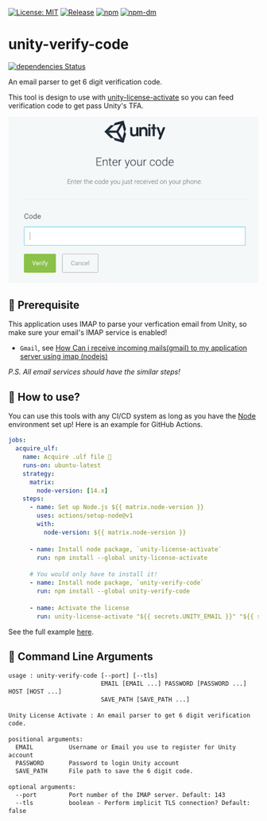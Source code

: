 [![License: MIT](https://img.shields.io/badge/License-MIT-green.svg)](https://opensource.org/licenses/MIT)
[![Release](https://img.shields.io/github/tag/jcs090218/unity-verify-code.svg?label=release&logo=github)](https://github.com/jcs090218/unity-verify-code/releases/latest)
[![npm](https://img.shields.io/npm/v/unity-verify-code?logo=npm&color=green)](https://www.npmjs.com/package/unity-verify-code)
[![npm-dm](https://img.shields.io/npm/dm/unity-verify-code.svg)](https://npmcharts.com/compare/unity-verify-code?minimal=true)

# unity-verify-code

[![dependencies Status](https://status.david-dm.org/gh/jcs090218/unity-verify-code.svg)](https://david-dm.org/jcs090218/unity-verify-code)

An email parser to get 6 digit verification code.

This tool is design to use with [unity-license-activate](https://github.com/jcs090218/unity-license-activate)
so you can feed verification code to get pass Unity's TFA.

<p align="center">
  <img src="./etc/tfa.png"/>
</p>

## 💾 Prerequisite

This application uses IMAP to parse your verfication email from Unity, so make
sure your email's IMAP service is enabled!

* `Gmail`, see [How Can i receive incoming mails(gmail) to my application server using imap (nodejs)](https://stackoverflow.com/questions/62404008/how-can-i-receive-incoming-mailsgmail-to-my-application-server-using-imap-nod)

*P.S. All email services should have the similar steps!*

## 🔨 How to use?

You can use this tools with any CI/CD system as long as you have the [Node](https://nodejs.org/en/)
environment set up! Here is an example for GitHub Actions.

```yml
jobs:
  acquire_ulf:
    name: Acquire .ulf file 🔑
    runs-on: ubuntu-latest
    strategy:
      matrix:
        node-version: [14.x]
    steps:
      - name: Set up Node.js ${{ matrix.node-version }}
        uses: actions/setup-node@v1
        with:
          node-version: ${{ matrix.node-version }}

      - name: Install node package, `unity-license-activate`
        run: npm install --global unity-license-activate

      # You would only have to install it!
      - name: Install node package, `unity-verify-code`
        run: npm install --global unity-verify-code

      - name: Activate the license
        run: unity-license-activate "${{ secrets.UNITY_EMAIL }}" "${{ secrets.UNITY_PASSWORD }}" "${{ needs.request_alf.outputs.alf }}"
```

See the full example [here](https://github.com/jcs090218/JCSUnity/blob/master/.github/workflows/license.yml).

## 📇 Command Line Arguments

```console
usage : unity-verify-code [--port] [--tls]
                          EMAIL [EMAIL ...] PASSWORD [PASSWORD ...] HOST [HOST ...]
                          SAVE_PATH [SAVE_PATH ...]

Unity License Activate : An email parser to get 6 digit verification code.

positional arguments:
  EMAIL          Username or Email you use to register for Unity account
  PASSWORD       Password to login Unity account
  SAVE_PATH      File path to save the 6 digit code.

optional arguments:
  --port         Port number of the IMAP server. Default: 143
  --tls          boolean - Perform implicit TLS connection? Default: false
```
